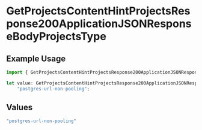 # GetProjectsContentHintProjectsResponse200ApplicationJSONResponseBodyProjectsType

## Example Usage

```typescript
import { GetProjectsContentHintProjectsResponse200ApplicationJSONResponseBodyProjectsType } from "@simplesagar/vercel/models/getprojectsop.js";

let value: GetProjectsContentHintProjectsResponse200ApplicationJSONResponseBodyProjectsType =
    "postgres-url-non-pooling";
```

## Values

```typescript
"postgres-url-non-pooling"
```